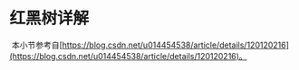 # 红黑树详解

​	本小节参考自[https://blog.csdn.net/u014454538/article/details/120120216](https://blog.csdn.net/u014454538/article/details/120120216)。